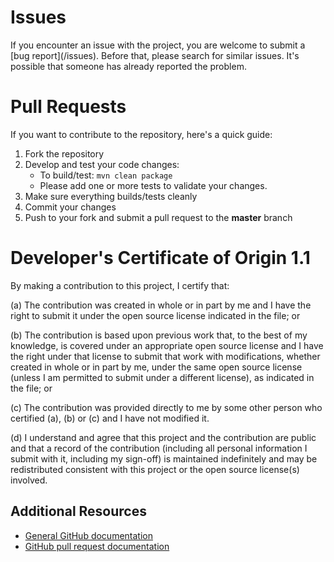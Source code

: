 # Issues

If you encounter an issue with the project, you are welcome to submit a [bug report](<github-repo-url>/issues).
Before that, please search for similar issues. It's possible that someone has already reported the problem.

# Pull Requests

If you want to contribute to the repository, here's a quick guide:
  1. Fork the repository
  2. Develop and test your code changes:
      * To build/test: `mvn clean package`   
      * Please add one or more tests to validate your changes.
  3. Make sure everything builds/tests cleanly
  4. Commit your changes  
  5. Push to your fork and submit a pull request to the **master** branch

# Developer's Certificate of Origin 1.1

By making a contribution to this project, I certify that:

(a) The contribution was created in whole or in part by me and I
   have the right to submit it under the open source license
   indicated in the file; or

(b) The contribution is based upon previous work that, to the best
   of my knowledge, is covered under an appropriate open source
   license and I have the right under that license to submit that
   work with modifications, whether created in whole or in part
   by me, under the same open source license (unless I am
   permitted to submit under a different license), as indicated
   in the file; or

(c) The contribution was provided directly to me by some other
   person who certified (a), (b) or (c) and I have not modified
   it.

(d) I understand and agree that this project and the contribution
   are public and that a record of the contribution (including all
   personal information I submit with it, including my sign-off) is
   maintained indefinitely and may be redistributed consistent with
   this project or the open source license(s) involved.

## Additional Resources
+ [General GitHub documentation](https://help.github.com/)
+ [GitHub pull request documentation](https://help.github.com/send-pull-requests/)

[Maven]: https://maven.apache.org/guides/getting-started/maven-in-five-minutes.html
